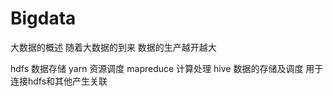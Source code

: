 # Bigdata
大数据的概述 随着大数据的到来 数据的生产越开越大

hdfs 数据存储
yarn 资源调度
mapreduce 计算处理
hive 数据的存储及调度 用于连接hdfs和其他产生关联

